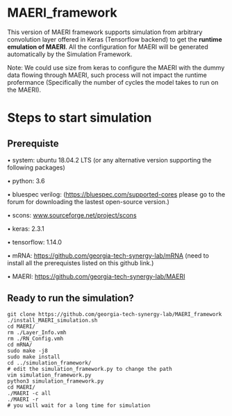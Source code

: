 # MAERI_framework

This version of MAERI framework supports simulation from arbitrary convolution layer offered in Keras (Tensorflow backend) to get the **runtime emulation of MAERI**. All the configuration for MAERI will be generated automatically by the Simulation Framework.

Note: We could use size from keras to configure the MAERI with the dummy data flowing through MAERI, such process will not impact the runtime profermance (Specifically the number of cycles the model takes to run on the MAERI). 


# Steps to start simulation
## Prerequiste
• system: ubuntu 18.04.2 LTS (or any alternative version supporting the following packages)

• python: 3.6

• bluespec verilog: (https://bluespec.com/supported-cores please go to the forum for downloading the lastest open-source version.)

• scons: www.sourceforge.net/project/scons

• keras: 2.3.1

• tensorflow: 1.14.0

• mRNA: https://github.com/georgia-tech-synergy-lab/mRNA (need to install all the prerequistes listed on this github link.)

• MAERI: https://github.com/georgia-tech-synergy-lab/MAERI
## Ready to run the simulation?
```
git clone https://github.com/georgia-tech-synergy-lab/MAERI_framework
./install_MAERI_simulation.sh 
cd MAERI/
rm ./Layer_Info.vmh 
rm ./RN_Config.vmh 
cd mRNA/
sudo make -j8
sudo make install
cd ../simulation_framework/
# edit the simulation_framework.py to change the path
vim simulation_framework.py
python3 simulation_framework.py
cd MAERI/
./MAERI -c all
./MAERI -r
# you will wait for a long time for simulation
```
